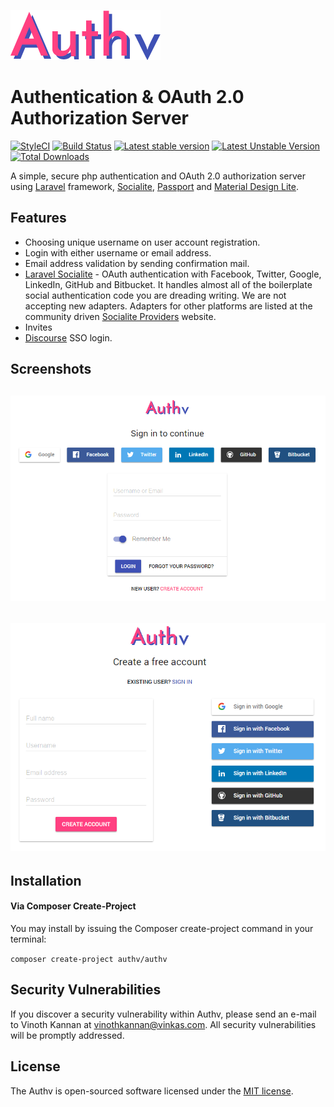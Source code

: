 ![Authv](public/images/logo.png)
# Authentication & OAuth 2.0 Authorization Server

[![StyleCI][badge-style-ci]][style-ci]
[![Build Status][badge-build]][build]
[![Latest stable version][badge-stable]][packagist]
[![Latest Unstable Version][badge-unstable]][packagist]
[![Total Downloads][badge-downloads]][packagist]

A simple, secure php authentication and OAuth 2.0 authorization server using [Laravel](https://github.com/laravel/laravel) framework, [Socialite](https://github.com/laravel/socialite), [Passport](https://github.com/laravel/passport) and [Material Design Lite](https://github.com/google/material-design-lite).

## Features

* Choosing unique username on user account registration.
* Login with either username or email address.
* Email address validation by sending confirmation mail.
* [Laravel Socialite](https://github.com/laravel/socialite) - OAuth authentication with Facebook, Twitter, Google, LinkedIn, GitHub and Bitbucket. It handles almost all of the boilerplate social authentication code you are dreading writing. We are not accepting new adapters. Adapters for other platforms are listed at the community driven [Socialite Providers](https://socialiteproviders.github.io) website.
* Invites
* [Discourse](https://github.com/discourse/discourse) SSO login.

## Screenshots

![Login](https://raw.githubusercontent.com/authv/authv.org/master/screenshots/login.png)
---
![Register](https://raw.githubusercontent.com/authv/authv.org/master/screenshots/register.png)
---

## Installation

#### Via Composer Create-Project

You may install by issuing the Composer create-project command in your terminal:

`composer create-project authv/authv`

## Security Vulnerabilities

If you discover a security vulnerability within Authv, please send an e-mail to Vinoth Kannan at vinothkannan@vinkas.com. All security vulnerabilities will be promptly addressed.

## License

The Authv is open-sourced software licensed under the [MIT license](LICENSE.txt).



[style-ci]: https://styleci.io/repos/67142226
[build]: https://travis-ci.org/authv/authv
[packagist]: https://packagist.org/packages/authv/authv

[badge-style-ci]: https://styleci.io/repos/67142226/shield?branch=master
[badge-build]: https://img.shields.io/travis/authv/authv/master.svg?style=flat-square
[badge-stable]: https://poser.pugx.org/authv/authv/v/stable.svg?format=flat-square
[badge-unstable]: https://poser.pugx.org/authv/authv/v/unstable.svg?format=flat-square
[badge-downloads]: https://img.shields.io/packagist/dt/authv/authv.svg?style=flat-square
